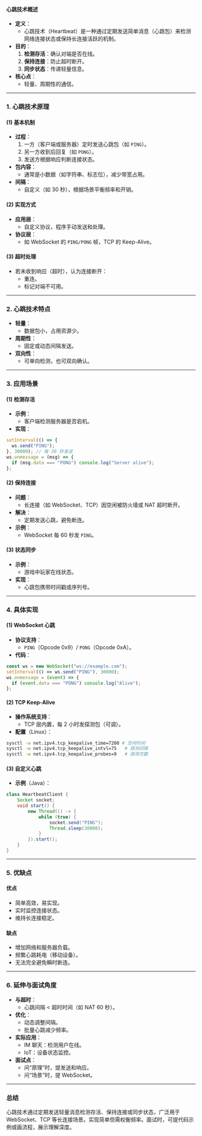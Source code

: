 
#### 心跳技术概述
- **定义**：
  - 心跳技术（Heartbeat）是一种通过定期发送简单消息（心跳包）来检测网络连接状态或保持长连接活跃的机制。
- **目的**：
  1. **检测存活**：确认对端是否在线。
  2. **保持连接**：防止超时断开。
  3. **同步状态**：传递轻量信息。
- **核心点**：
  - 轻量、周期性的通信。

---

### 1. 心跳技术原理
#### (1) 基本机制
- **过程**：
  1. 一方（客户端或服务器）定时发送心跳包（如 `PING`）。
  2. 另一方收到后回复（如 `PONG`）。
  3. 发送方根据响应判断连接状态。
- **包内容**：
  - 通常是小数据（如字符串、标志位），减少带宽占用。
- **间隔**：
  - 自定义（如 30 秒），根据场景平衡频率和开销。

#### (2) 实现方式
- **应用层**：
  - 自定义协议，程序手动发送和处理。
- **协议层**：
  - 如 WebSocket 的 `PING/PONG` 帧，TCP 的 Keep-Alive。

#### (3) 超时处理
- 若未收到响应（超时），认为连接断开：
  - 重连。
  - 标记对端不可用。

---

### 2. 心跳技术特点
- **轻量**：
  - 数据包小，占用资源少。
- **周期性**：
  - 固定或动态间隔发送。
- **双向性**：
  - 可单向检测，也可双向确认。

---

### 3. 应用场景
#### (1) 检测存活
- **示例**：
  - 客户端检测服务器是否宕机。
- **实现**：
```javascript
setInterval(() => {
  ws.send("PING");
}, 30000); // 每 30 秒发送
ws.onmessage = (msg) => {
  if (msg.data === "PONG") console.log("Server alive");
};
```

#### (2) 保持连接
- **问题**：
  - 长连接（如 WebSocket、TCP）因空闲被防火墙或 NAT 超时断开。
- **解决**：
  - 定期发送心跳，避免断连。
- **示例**：
  - WebSocket 每 60 秒发 `PING`。

#### (3) 状态同步
- **示例**：
  - 游戏中玩家在线状态。
- **实现**：
  - 心跳包携带时间戳或序列号。

---

### 4. 具体实现
#### (1) WebSocket 心跳
- **协议支持**：
  - `PING`（Opcode 0x9）/ `PONG`（Opcode 0xA）。
- **代码**：
```javascript
const ws = new WebSocket("ws://example.com");
setInterval(() => ws.send("PING"), 30000);
ws.onmessage = (event) => {
  if (event.data === "PONG") console.log("Alive");
};
```

#### (2) TCP Keep-Alive
- **操作系统支持**：
  - TCP 层内置，每 2 小时发探测包（可调）。
- **配置**（Linux）：
```bash
sysctl -w net.ipv4.tcp_keepalive_time=7200 # 空闲时间
sysctl -w net.ipv4.tcp_keepalive_intvl=75   # 探测间隔
sysctl -w net.ipv4.tcp_keepalive_probes=9   # 探测次数
```

#### (3) 自定义心跳
- **示例**（Java）：
```java
class HeartbeatClient {
    Socket socket;
    void start() {
        new Thread(() -> {
            while (true) {
                socket.send("PING");
                Thread.sleep(30000);
            }
        }).start();
    }
}
```

---

### 5. 优缺点
#### 优点
- 简单高效，易实现。
- 实时监控连接状态。
- 维持长连接稳定。

#### 缺点
- 增加网络和服务器负载。
- 频繁心跳耗电（移动设备）。
- 无法完全避免瞬时断连。

---

### 6. 延伸与面试角度
- **与超时**：
  - 心跳间隔 < 超时时间（如 NAT 60 秒）。
- **优化**：
  - 动态调整间隔。
  - 批量心跳减少频率。
- **实际应用**：
  - IM 聊天：检测用户在线。
  - IoT：设备状态监控。
- **面试点**：
  - 问“原理”时，提发送和响应。
  - 问“场景”时，提 WebSocket。

---

### 总结
心跳技术通过定期发送轻量消息检测存活、保持连接或同步状态，广泛用于 WebSocket、TCP 等长连接场景。实现简单但需权衡频率。面试时，可提代码示例或画流程，展示理解深度。


